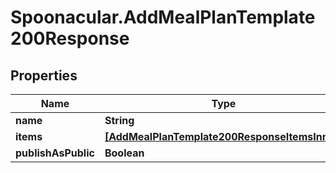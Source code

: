 # Spoonacular.AddMealPlanTemplate200Response

## Properties

Name | Type | Description | Notes
------------ | ------------- | ------------- | -------------
**name** | **String** |  | 
**items** | [**[AddMealPlanTemplate200ResponseItemsInner]**](AddMealPlanTemplate200ResponseItemsInner.md) |  | 
**publishAsPublic** | **Boolean** |  | 


